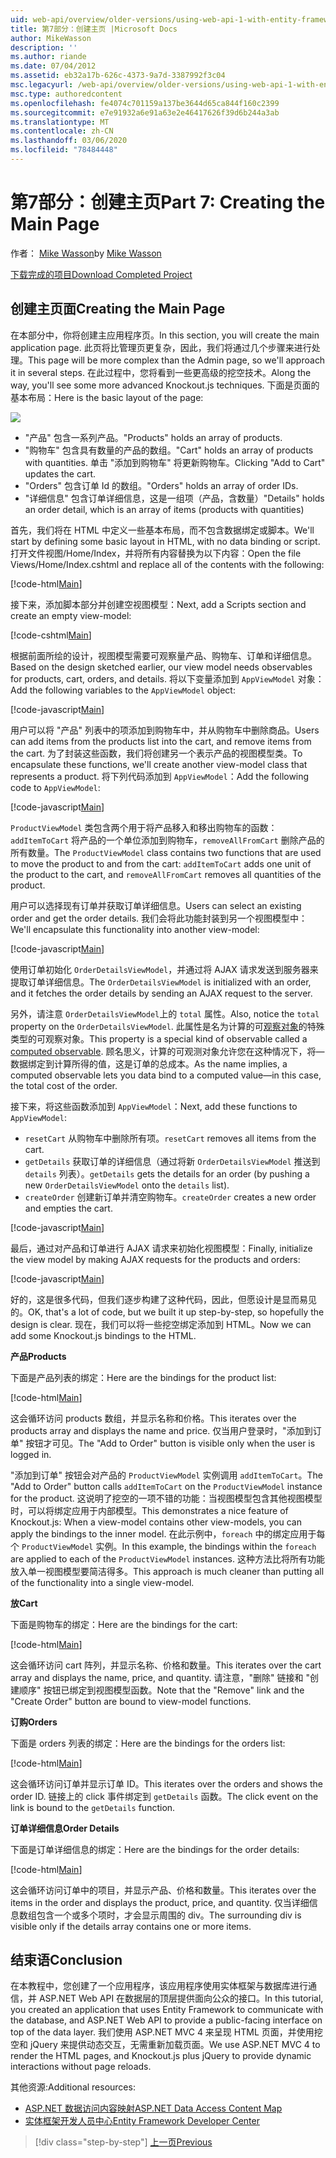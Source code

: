 ```yaml
---
uid: web-api/overview/older-versions/using-web-api-1-with-entity-framework-5/using-web-api-with-entity-framework-part-7
title: 第7部分：创建主页 |Microsoft Docs
author: MikeWasson
description: ''
ms.author: riande
ms.date: 07/04/2012
ms.assetid: eb32a17b-626c-4373-9a7d-3387992f3c04
msc.legacyurl: /web-api/overview/older-versions/using-web-api-1-with-entity-framework-5/using-web-api-with-entity-framework-part-7
msc.type: authoredcontent
ms.openlocfilehash: fe4074c701159a137be3644d65ca844f160c2399
ms.sourcegitcommit: e7e91932a6e91a63e2e46417626f39d6b244a3ab
ms.translationtype: MT
ms.contentlocale: zh-CN
ms.lasthandoff: 03/06/2020
ms.locfileid: "78484448"
---
```

# <a name="part-7-creating-the-main-page"></a><span data-ttu-id="abfea-102">第7部分：创建主页</span><span class="sxs-lookup"><span data-stu-id="abfea-102">Part 7: Creating the Main Page</span></span>

<span data-ttu-id="abfea-103">作者： [Mike Wasson](https://github.com/MikeWasson)</span><span class="sxs-lookup"><span data-stu-id="abfea-103">by [Mike Wasson](https://github.com/MikeWasson)</span></span>

[<span data-ttu-id="abfea-104">下载完成的项目</span><span class="sxs-lookup"><span data-stu-id="abfea-104">Download Completed Project</span></span>](https://code.msdn.microsoft.com/ASP-NET-Web-API-with-afa30545)

## <a name="creating-the-main-page"></a><span data-ttu-id="abfea-105">创建主页面</span><span class="sxs-lookup"><span data-stu-id="abfea-105">Creating the Main Page</span></span>

<span data-ttu-id="abfea-106">在本部分中，你将创建主应用程序页。</span><span class="sxs-lookup"><span data-stu-id="abfea-106">In this section, you will create the main application page.</span></span> <span data-ttu-id="abfea-107">此页将比管理页更复杂，因此，我们将通过几个步骤来进行处理。</span><span class="sxs-lookup"><span data-stu-id="abfea-107">This page will be more complex than the Admin page, so we'll approach it in several steps.</span></span> <span data-ttu-id="abfea-108">在此过程中，您将看到一些更高级的挖空技术。</span><span class="sxs-lookup"><span data-stu-id="abfea-108">Along the way, you'll see some more advanced Knockout.js techniques.</span></span> <span data-ttu-id="abfea-109">下面是页面的基本布局：</span><span class="sxs-lookup"><span data-stu-id="abfea-109">Here is the basic layout of the page:</span></span>

![](using-web-api-with-entity-framework-part-7/_static/image1.png)

- <span data-ttu-id="abfea-110">"产品" 包含一系列产品。</span><span class="sxs-lookup"><span data-stu-id="abfea-110">"Products" holds an array of products.</span></span>
- <span data-ttu-id="abfea-111">"购物车" 包含具有数量的产品的数组。</span><span class="sxs-lookup"><span data-stu-id="abfea-111">"Cart" holds an array of products with quantities.</span></span> <span data-ttu-id="abfea-112">单击 "添加到购物车" 将更新购物车。</span><span class="sxs-lookup"><span data-stu-id="abfea-112">Clicking "Add to Cart" updates the cart.</span></span>
- <span data-ttu-id="abfea-113">"Orders" 包含订单 Id 的数组。</span><span class="sxs-lookup"><span data-stu-id="abfea-113">"Orders" holds an array of order IDs.</span></span>
- <span data-ttu-id="abfea-114">"详细信息" 包含订单详细信息，这是一组项（产品，含数量）</span><span class="sxs-lookup"><span data-stu-id="abfea-114">"Details" holds an order detail, which is an array of items (products with quantities)</span></span>

<span data-ttu-id="abfea-115">首先，我们将在 HTML 中定义一些基本布局，而不包含数据绑定或脚本。</span><span class="sxs-lookup"><span data-stu-id="abfea-115">We'll start by defining some basic layout in HTML, with no data binding or script.</span></span> <span data-ttu-id="abfea-116">打开文件视图/Home/Index，并将所有内容替换为以下内容：</span><span class="sxs-lookup"><span data-stu-id="abfea-116">Open the file Views/Home/Index.cshtml and replace all of the contents with the following:</span></span>

[!code-html[Main](using-web-api-with-entity-framework-part-7/samples/sample1.html)]

<span data-ttu-id="abfea-117">接下来，添加脚本部分并创建空视图模型：</span><span class="sxs-lookup"><span data-stu-id="abfea-117">Next, add a Scripts section and create an empty view-model:</span></span>

[!code-cshtml[Main](using-web-api-with-entity-framework-part-7/samples/sample2.cshtml)]

<span data-ttu-id="abfea-118">根据前面所绘的设计，视图模型需要可观察量产品、购物车、订单和详细信息。</span><span class="sxs-lookup"><span data-stu-id="abfea-118">Based on the design sketched earlier, our view model needs observables for products, cart, orders, and details.</span></span> <span data-ttu-id="abfea-119">将以下变量添加到 `AppViewModel` 对象：</span><span class="sxs-lookup"><span data-stu-id="abfea-119">Add the following variables to the `AppViewModel` object:</span></span>

[!code-javascript[Main](using-web-api-with-entity-framework-part-7/samples/sample3.js)]

<span data-ttu-id="abfea-120">用户可以将 "产品" 列表中的项添加到购物车中，并从购物车中删除商品。</span><span class="sxs-lookup"><span data-stu-id="abfea-120">Users can add items from the products list into the cart, and remove items from the cart.</span></span> <span data-ttu-id="abfea-121">为了封装这些函数，我们将创建另一个表示产品的视图模型类。</span><span class="sxs-lookup"><span data-stu-id="abfea-121">To encapsulate these functions, we'll create another view-model class that represents a product.</span></span> <span data-ttu-id="abfea-122">将下列代码添加到 `AppViewModel`：</span><span class="sxs-lookup"><span data-stu-id="abfea-122">Add the following code to `AppViewModel`:</span></span>

[!code-javascript[Main](using-web-api-with-entity-framework-part-7/samples/sample4.js?highlight=4)]

<span data-ttu-id="abfea-123">`ProductViewModel` 类包含两个用于将产品移入和移出购物车的函数： `addItemToCart` 将产品的一个单位添加到购物车，`removeAllFromCart` 删除产品的所有数量。</span><span class="sxs-lookup"><span data-stu-id="abfea-123">The `ProductViewModel` class contains two functions that are used to move the product to and from the cart: `addItemToCart` adds one unit of the product to the cart, and `removeAllFromCart` removes all quantities of the product.</span></span>

<span data-ttu-id="abfea-124">用户可以选择现有订单并获取订单详细信息。</span><span class="sxs-lookup"><span data-stu-id="abfea-124">Users can select an existing order and get the order details.</span></span> <span data-ttu-id="abfea-125">我们会将此功能封装到另一个视图模型中：</span><span class="sxs-lookup"><span data-stu-id="abfea-125">We'll encapsulate this functionality into another view-model:</span></span>

[!code-javascript[Main](using-web-api-with-entity-framework-part-7/samples/sample5.js?highlight=4)]

<span data-ttu-id="abfea-126">使用订单初始化 `OrderDetailsViewModel`，并通过将 AJAX 请求发送到服务器来提取订单详细信息。</span><span class="sxs-lookup"><span data-stu-id="abfea-126">The `OrderDetailsViewModel` is initialized with an order, and it fetches the order details by sending an AJAX request to the server.</span></span>

<span data-ttu-id="abfea-127">另外，请注意 `OrderDetailsViewModel`上的 `total` 属性。</span><span class="sxs-lookup"><span data-stu-id="abfea-127">Also, notice the `total` property on the `OrderDetailsViewModel`.</span></span> <span data-ttu-id="abfea-128">此属性是名为计算的可[观察对象](http://knockoutjs.com/documentation/computedObservables.html)的特殊类型的可观察对象。</span><span class="sxs-lookup"><span data-stu-id="abfea-128">This property is a special kind of observable called a [computed observable](http://knockoutjs.com/documentation/computedObservables.html).</span></span> <span data-ttu-id="abfea-129">顾名思义，计算的可观测对象允许您在这种情况下，将&#8212;数据绑定到计算所得的值，这是订单的总成本。</span><span class="sxs-lookup"><span data-stu-id="abfea-129">As the name implies, a computed observable lets you data bind to a computed value&#8212;in this case, the total cost of the order.</span></span>

<span data-ttu-id="abfea-130">接下来，将这些函数添加到 `AppViewModel`：</span><span class="sxs-lookup"><span data-stu-id="abfea-130">Next, add these functions to `AppViewModel`:</span></span>

- <span data-ttu-id="abfea-131">`resetCart` 从购物车中删除所有项。</span><span class="sxs-lookup"><span data-stu-id="abfea-131">`resetCart` removes all items from the cart.</span></span>
- <span data-ttu-id="abfea-132">`getDetails` 获取订单的详细信息（通过将新 `OrderDetailsViewModel` 推送到 `details` 列表）。</span><span class="sxs-lookup"><span data-stu-id="abfea-132">`getDetails` gets the details for an order (by pushing a new `OrderDetailsViewModel` onto the `details` list).</span></span>
- <span data-ttu-id="abfea-133">`createOrder` 创建新订单并清空购物车。</span><span class="sxs-lookup"><span data-stu-id="abfea-133">`createOrder` creates a new order and empties the cart.</span></span>

[!code-javascript[Main](using-web-api-with-entity-framework-part-7/samples/sample6.js?highlight=4)]

<span data-ttu-id="abfea-134">最后，通过对产品和订单进行 AJAX 请求来初始化视图模型：</span><span class="sxs-lookup"><span data-stu-id="abfea-134">Finally, initialize the view model by making AJAX requests for the products and orders:</span></span>

[!code-javascript[Main](using-web-api-with-entity-framework-part-7/samples/sample7.js)]

<span data-ttu-id="abfea-135">好的，这是很多代码，但我们逐步构建了这种代码，因此，但愿设计是显而易见的。</span><span class="sxs-lookup"><span data-stu-id="abfea-135">OK, that's a lot of code, but we built it up step-by-step, so hopefully the design is clear.</span></span> <span data-ttu-id="abfea-136">现在，我们可以将一些挖空绑定添加到 HTML。</span><span class="sxs-lookup"><span data-stu-id="abfea-136">Now we can add some Knockout.js bindings to the HTML.</span></span>

<span data-ttu-id="abfea-137">**产品**</span><span class="sxs-lookup"><span data-stu-id="abfea-137">**Products**</span></span>

<span data-ttu-id="abfea-138">下面是产品列表的绑定：</span><span class="sxs-lookup"><span data-stu-id="abfea-138">Here are the bindings for the product list:</span></span>

[!code-html[Main](using-web-api-with-entity-framework-part-7/samples/sample8.html)]

<span data-ttu-id="abfea-139">这会循环访问 products 数组，并显示名称和价格。</span><span class="sxs-lookup"><span data-stu-id="abfea-139">This iterates over the products array and displays the name and price.</span></span> <span data-ttu-id="abfea-140">仅当用户登录时，"添加到订单" 按钮才可见。</span><span class="sxs-lookup"><span data-stu-id="abfea-140">The "Add to Order" button is visible only when the user is logged in.</span></span>

<span data-ttu-id="abfea-141">"添加到订单" 按钮会对产品的 `ProductViewModel` 实例调用 `addItemToCart`。</span><span class="sxs-lookup"><span data-stu-id="abfea-141">The "Add to Order" button calls `addItemToCart` on the `ProductViewModel` instance for the product.</span></span> <span data-ttu-id="abfea-142">这说明了挖空的一项不错的功能：当视图模型包含其他视图模型时，可以将绑定应用于内部模型。</span><span class="sxs-lookup"><span data-stu-id="abfea-142">This demonstrates a nice feature of Knockout.js: When a view-model contains other view-models, you can apply the bindings to the inner model.</span></span> <span data-ttu-id="abfea-143">在此示例中，`foreach` 中的绑定应用于每个 `ProductViewModel` 实例。</span><span class="sxs-lookup"><span data-stu-id="abfea-143">In this example, the bindings within the `foreach` are applied to each of the `ProductViewModel` instances.</span></span> <span data-ttu-id="abfea-144">这种方法比将所有功能放入单一视图模型要简洁得多。</span><span class="sxs-lookup"><span data-stu-id="abfea-144">This approach is much cleaner than putting all of the functionality into a single view-model.</span></span>

<span data-ttu-id="abfea-145">**放**</span><span class="sxs-lookup"><span data-stu-id="abfea-145">**Cart**</span></span>

<span data-ttu-id="abfea-146">下面是购物车的绑定：</span><span class="sxs-lookup"><span data-stu-id="abfea-146">Here are the bindings for the cart:</span></span>

[!code-html[Main](using-web-api-with-entity-framework-part-7/samples/sample9.html)]

<span data-ttu-id="abfea-147">这会循环访问 cart 阵列，并显示名称、价格和数量。</span><span class="sxs-lookup"><span data-stu-id="abfea-147">This iterates over the cart array and displays the name, price, and quantity.</span></span> <span data-ttu-id="abfea-148">请注意，"删除" 链接和 "创建顺序" 按钮已绑定到视图模型函数。</span><span class="sxs-lookup"><span data-stu-id="abfea-148">Note that the "Remove" link and the "Create Order" button are bound to view-model functions.</span></span>

<span data-ttu-id="abfea-149">**订购**</span><span class="sxs-lookup"><span data-stu-id="abfea-149">**Orders**</span></span>

<span data-ttu-id="abfea-150">下面是 orders 列表的绑定：</span><span class="sxs-lookup"><span data-stu-id="abfea-150">Here are the bindings for the orders list:</span></span>

[!code-html[Main](using-web-api-with-entity-framework-part-7/samples/sample10.html)]

<span data-ttu-id="abfea-151">这会循环访问订单并显示订单 ID。</span><span class="sxs-lookup"><span data-stu-id="abfea-151">This iterates over the orders and shows the order ID.</span></span> <span data-ttu-id="abfea-152">链接上的 click 事件绑定到 `getDetails` 函数。</span><span class="sxs-lookup"><span data-stu-id="abfea-152">The click event on the link is bound to the `getDetails` function.</span></span>

<span data-ttu-id="abfea-153">**订单详细信息**</span><span class="sxs-lookup"><span data-stu-id="abfea-153">**Order Details**</span></span>

<span data-ttu-id="abfea-154">下面是订单详细信息的绑定：</span><span class="sxs-lookup"><span data-stu-id="abfea-154">Here are the bindings for the order details:</span></span>

[!code-html[Main](using-web-api-with-entity-framework-part-7/samples/sample11.html)]

<span data-ttu-id="abfea-155">这会循环访问订单中的项目，并显示产品、价格和数量。</span><span class="sxs-lookup"><span data-stu-id="abfea-155">This iterates over the items in the order and displays the product, price, and quantity.</span></span> <span data-ttu-id="abfea-156">仅当详细信息数组包含一个或多个项时，才会显示周围的 div。</span><span class="sxs-lookup"><span data-stu-id="abfea-156">The surrounding div is visible only if the details array contains one or more items.</span></span>

## <a name="conclusion"></a><span data-ttu-id="abfea-157">结束语</span><span class="sxs-lookup"><span data-stu-id="abfea-157">Conclusion</span></span>

<span data-ttu-id="abfea-158">在本教程中，您创建了一个应用程序，该应用程序使用实体框架与数据库进行通信，并 ASP.NET Web API 在数据层的顶层提供面向公众的接口。</span><span class="sxs-lookup"><span data-stu-id="abfea-158">In this tutorial, you created an application that uses Entity Framework to communicate with the database, and ASP.NET Web API to provide a public-facing interface on top of the data layer.</span></span> <span data-ttu-id="abfea-159">我们使用 ASP.NET MVC 4 来呈现 HTML 页面，并使用挖空和 jQuery 来提供动态交互，无需重新加载页面。</span><span class="sxs-lookup"><span data-stu-id="abfea-159">We use ASP.NET MVC 4 to render the HTML pages, and Knockout.js plus jQuery to provide dynamic interactions without page reloads.</span></span>

<span data-ttu-id="abfea-160">其他资源:</span><span class="sxs-lookup"><span data-stu-id="abfea-160">Additional resources:</span></span>

- [<span data-ttu-id="abfea-161">ASP.NET 数据访问内容映射</span><span class="sxs-lookup"><span data-stu-id="abfea-161">ASP.NET Data Access Content Map</span></span>](https://msdn.microsoft.com/library/6759sth4.aspx)
- [<span data-ttu-id="abfea-162">实体框架开发人员中心</span><span class="sxs-lookup"><span data-stu-id="abfea-162">Entity Framework Developer Center</span></span>](https://msdn.microsoft.com/data/ef)

> [!div class="step-by-step"]
> [<span data-ttu-id="abfea-163">上一页</span><span class="sxs-lookup"><span data-stu-id="abfea-163">Previous</span></span>](using-web-api-with-entity-framework-part-6.md)
